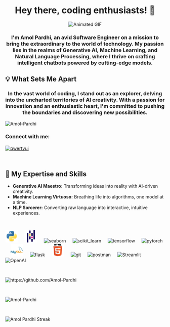<h1 align="center">Hey there, coding enthusiasts! 👋 </h1>

<p align="center">
  <img src="https://camo.githubusercontent.com/b2b688db1f6826e136cc51b97070deea8af15747acb3bf0b9e209afd4a313374/68747470733a2f2f70687973696373677572756b756c2e636f6d2f77702d636f6e74656e742f75706c6f6164732f323031392f30322f6368617261637465722d312e676966" alt="Animated GIF" width="300"/>
</p>



<h3 align="center">I'm Amol Pardhi, an avid Software Engineer on a mission to bring the extraordinary to the world of technology. My passion lies in the realms of Generative AI, Machine Learning, and Natural Language Processing, where I thrive on crafting intelligent chatbots powered by cutting-edge models.</h3>

## 💡 What Sets Me Apart 
<h3 align="center">In the vast world of coding, I stand out as an explorer, delving into the uncharted territories of AI creativity. With a passion for innovation and an enthusiastic heart, I'm committed to pushing the boundaries and discovering new possibilities.</h3>

<p align="left"> <img src="https://komarev.com/ghpvc/?username=Amol-Pardhi&label=Profile%20views&color=0e75b6&style=flat" alt="Amol-Pardhi" /> </p>

<h3 align="left">Connect with me:</h3>
<p align="left">
  <a href="https://linkedin.com" target="blank">
    <img align="center" src="https://raw.githubusercontent.com/rahuldkjain/github-profile-readme-generator/master/src/images/icons/Social/linked-in-alt.svg" alt="qwertyui" height="30" width="40" />
  </a>
</p>
<p>&nbsp;</p>

## 🚀 My Expertise and Skills

- **Generative AI Maestro:** Transforming ideas into reality with AI-driven creativity.
- **Machine Learning Virtuoso:** Breathing life into algorithms, one model at a time.
- **NLP Sorcerer:** Converting raw language into interactive, intuitive experiences.

<p>&nbsp;</p>
<p align="left">
  <ahref="https://www.python.org" target="_blank" rel="noreferrer">
    <img src="https://raw.githubusercontent.com/devicons/devicon/master/icons/python/python-original.svg" alt="python" width="40" height="40"/>
  </a> ㅤ
  <ahref="https://raw.githubusercontent.com/devicons/devicon/2ae2a900d2f041da66e950e4d48052658d850630/icons/pandas/pandas-original.svg" target="_blank" rel="noreferrer">
    <img src="https://raw.githubusercontent.com/devicons/devicon/2ae2a900d2f041da66e950e4d48052658d850630/icons/pandas/pandas-original.svg" alt="pandas" width="40" height="40"/>
  </a> ㅤ
  <ahref="https://seaborn.pydata.org/" target="_blank" rel="noreferrer">
    <img src="https://seaborn.pydata.org/_images/logo-mark-lightbg.svg" alt="seaborn" width="40" height="40"/>
  </a> ㅤ
  <ahref="https://upload.wikimedia.org/wikipedia/commons/0/05/Scikit_learn_logo_small.svg" target="_blank" rel="noreferrer">
    <img src="https://upload.wikimedia.org/wikipedia/commons/0/05/Scikit_learn_logo_small.svg" alt="scikit_learn" width="40" height="40"/>
  </a> ㅤ
  <ahref="https://www.tensorflow.org" target="_blank" rel="noreferrer">
    <img src="https://www.vectorlogo.zone/logos/tensorflow/tensorflow-icon.svg" alt="tensorflow" width="40" height="40"/>
  </a> ㅤ
  <ahref="https://pytorch.org/" target="_blank" rel="noreferrer">
    <img src="https://www.vectorlogo.zone/logos/pytorch/pytorch-icon.svg" alt="pytorch" width="40" height="40"/>
  </a> ㅤ
  <ahref="https://www.mysql.com/" target="_blank" rel="noreferrer">
    <img src="https://raw.githubusercontent.com/devicons/devicon/master/icons/mysql/mysql-original-wordmark.svg" alt="mysql" width="40" height="40"/>
  </a> ㅤ
  <ahref="https://fiverr-res.cloudinary.com/images/t_thumbnail3_3,q_auto,f_auto/gigs/109193469/original/41492c680bfa1cd96fd0e69701601a64af8cfbf2/do-html-css-bootstrap-javascript-and-php.jpg"  target="_blank" rel="noreferrer">
    <img src="https://fiverr-res.cloudinary.com/images/t_thumbnail3_3,q_auto,f_auto/gigs/109193469/original/41492c680bfa1cd96fd0e69701601a64af8cfbf2/do-html-css-bootstrap-javascript-and-php.jpg" alt="flask" width="60" height="40"/>
  </a> ㅤ
  <ahref="https://www.w3.org/html/" target="_blank" rel="noreferrer">
    <img src="https://raw.githubusercontent.com/devicons/devicon/master/icons/html5/html5-original-wordmark.svg" alt="html5" width="40" height="40"/>
  </a> ㅤ
  <ahref="https://git-scm.com/" target="_blank" rel="noreferrer">
    <img src="https://www.vectorlogo.zone/logos/git-scm/git-scm-icon.svg" alt="git" width="40" height="40"/>
  </a> ㅤ
  <ahref="https://www.vectorlogo.zone/logos/getpostman/getpostman-icon.svg" target="_blank" rel="noreferrer">
    <img src="https://www.vectorlogo.zone/logos/getpostman/getpostman-icon.svg" alt="postman" width="40" height="40"/>
  </a> ㅤ
  <ahref="https://github.com/gilbarbara/logos/blob/main/logos/streamlit.svg" target="_blank" rel="noreferrer">
    <img src="https://github.com/gilbarbara/logos/blob/main/logos/streamlit.svg" alt="Streamlit" width="40" height="40"/>
  </a> ㅤ
  <ahref="https://uxwing.com/wp-content/themes/uxwing/download/brands-and-social-media/chatgpt-icon.png" target="_blank" rel="noreferrer">
    <img src="https://uxwing.com/wp-content/themes/uxwing/download/brands-and-social-media/chatgpt-icon.png"  alt="OpenAI" width="40" height="40"/>
   </a>
</p>
<p>&nbsp;</p>

<p align="left">
  <img src="https://github-readme-stats.vercel.app/api/top-langs?username=Amol-Pardhi&show_icons=true&locale=en&layout=compact&theme=transparent" alt="https://github.com/Amol-Pardhi"/>
</p>

<p>&nbsp;</p>

<p align="left">
  <img src="https://github-readme-stats.vercel.app/api?username=Amol-Pardhi&show_icons=true&locale=en&theme=transparent" alt="Amol-Pardhi" />
</p>
<p>&nbsp;</p>
<p align="left">
  <img src="https://github-readme-streak-stats.herokuapp.com/?user=Amol-Pardhi&&theme=transparent" alt="Amol Pardhi Streak" />
</p>

